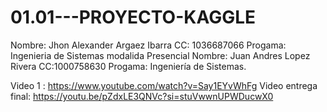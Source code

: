 # 01.01---PROYECTO-KAGGLE

Nombre: Jhon Alexander Argaez Ibarra CC: 1036687066 Progama: Ingenieria de Sistemas modalida Presencial
Nombre: Juan Andres Lopez Rivera CC:1000758630 Progama: Ingeniería de Sistemas.

Video 1 : https://www.youtube.com/watch?v=Say1EYvWhFg
Video entrega final: https://youtu.be/pZdxLE3QNVc?si=stuVwwnUPWDucwX0
